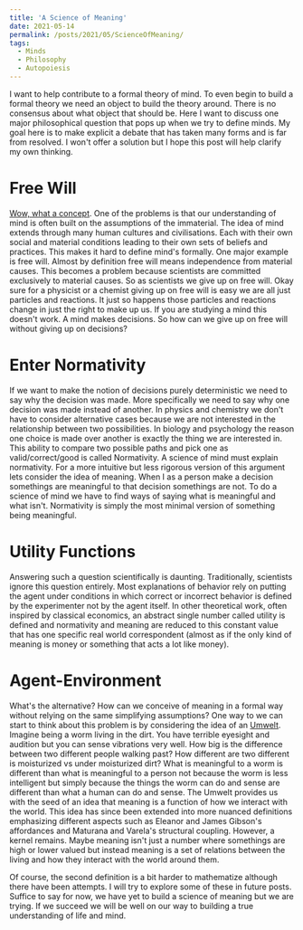 ```yaml
---
title: 'A Science of Meaning'
date: 2021-05-14
permalink: /posts/2021/05/ScienceOfMeaning/
tags:
  - Minds
  - Philosophy
  - Autopoiesis
---
```


I want to help contribute to a formal theory of mind. To even begin
to build a formal theory we need an object to build the theory around.
There is no consensus about what object that should be. Here I want to
discuss one major philosophical question that pops up when we try to
define minds. My goal here is to make explicit a debate that has taken 
many forms and is far from resolved. I won't offer a solution but I 
hope this post will help clarify my own thinking.

Free Will
==========
[Wow, what a concept](https://youtu.be/FYJ1dbyDcrI?t=9). 
One of the problems is that
our understanding of mind is often built on the assumptions of
the immaterial. The idea of mind extends through many human
cultures and civilisations. Each with their own social and 
material conditions leading to their own sets of beliefs and practices.
This makes it hard to define mind's formally.
One major example is free will. Almost by definition free will means 
independence from material causes. This becomes a problem because
scientists are committed exclusively to material causes. So as 
scientists we give up on free will. Okay sure for a physicist or
a chemist giving up on free will is easy we are all just particles
and reactions. It just so happens those particles and reactions change
in just the right to make up us. If you are studying a mind this 
doesn't work. A mind makes decisions. So how can we give up on free will
without giving up on decisions? 

Enter Normativity
===============
If we want to make the notion of decisions purely deterministic we need to
say why the decision was made. More specifically we need to say why one 
decision was made instead of another. In physics and chemistry we don't have
to consider alternative cases because we are not interested in the 
relationship between two possibilities. In biology and psychology the reason 
one choice is
made over another is exactly the thing we are interested in. This ability to
compare two possible paths and pick one as valid/correct/good is called
Normativity. A science of mind must explain normativity. For a more intuitive
but less rigorous version of this argument lets consider the idea of meaning.
When I as a person make a decision somethings are meaningful to that decision
somethings are not. To do a science of mind we have to find ways of saying what
is meaningful and what isn't. Normativity is simply the most minimal version of
something being meaningful.

Utility Functions
=================
Answering such a question scientifically is daunting.
Traditionally, scientists ignore this question entirely. Most explanations of behavior
rely on putting the agent under conditions in which correct or incorrect behavior is
defined by the experimenter not by the agent itself. In other theoretical work, often
inspired by classical economics, an abstract single number called utility is defined
and normativity and meaning are reduced to this constant value that has one specific 
real world correspondent (almost as if the only kind of meaning is money or something 
that acts a lot like money).

Agent-Environment
==================
What's the alternative? How can we conceive of meaning in a formal way without relying 
on the same simplifying assumptions? One way to we can start to think about this problem
is by considering the idea of an [Umwelt](https://en.wikipedia.org/wiki/Umwelt). Imagine 
being a worm living in the dirt. You have terrible eyesight and audition but you can sense
vibrations very well. How big is the difference between two different people walking past?
How different are two different is moisturized vs under moisturized dirt? What is meaningful
to a worm is different than what is meaningful to a person not because the worm is less
intelligent but simply because the things the worm can do and sense are different than
what a human can do and sense. The Umwelt provides us with the seed of an idea that meaning
is a function of how we interact with the world. This idea has since been extended into more
nuanced definitions emphasizing different aspects such as Eleanor and James Gibson's affordances 
and Maturana and Varela's structural coupling. However, a kernel remains. Maybe meaning isn't
just a number where somethings are high or lower valued but instead meaning is a set of relations
between the living and how they interact with the world around them.

Of course, the second definition is a bit harder to mathematize although there have been attempts.
I will try to explore some of these in future posts. Suffice to say for now, we have yet to build
a science of meaning but we are trying. If we succeed we will be well on our way to building a
true understanding of life and mind.
